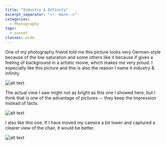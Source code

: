 ```yaml
---
title: "Industry & Infinity"
excerpt_separator: "<!--more-->"
categories:
  - Photography
tags:
  - sunset
classes: wide
---
```


One of my photography friend told me this picture looks very German-style because of the low saturation and some others like it because if gives a feeling of background in a artistic movie, which makes me very proud. I especially like this picture and this is also the reason I name it industry & infinity.

![alt text](/assets/images/DSC00207.jpg "title")

The actual view I saw might not as bright as this one I showed here, but I think that is one of the advantage of pictures -- they keep the impression instead of facts.

![alt text](/assets/images/DSC00218.jpg "title")

I also like this one. If I have moved my camera a bit lower and captured a clearer view of the chair, it would be better.

![alt text](/assets/images/DSC00242.jpg "title")






